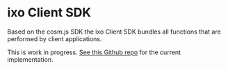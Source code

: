 # ixo Client SDK

Based on the cosm.js SDK the ixo Client SDK bundles all functions that are performed by client applications.

This is work in progress. [See this Github repo](https://github.com/ixofoundation/ixo-client-sdk) for the current implementation.
